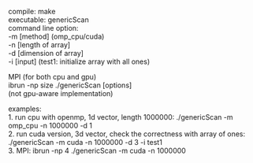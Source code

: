 compile: make    
executable: genericScan     
command line option:   
   -m [method] (omp_cpu/cuda)   
   -n [length of array]   
   -d [dimension of array]  
   -i [input] (test1: initialize array with all ones)   

MPI (for both cpu and gpu)  
    ibrun -np size ./genericScan [options]   
    (not gpu-aware implementation)   
    
examples:  
    1. run cpu with openmp, 1d vector, length 1000000: ./genericScan -m omp_cpu -n 1000000 -d 1  
    2. run cuda version, 3d vector, check the correctness with array of ones: ./genericScan -m cuda -n 1000000 -d 3 -i test1  
    3. MPI: ibrun -np 4 ./genericScan -m cuda -n 1000000

